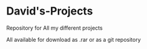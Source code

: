 # David's-Projects
Repository for All my different projects

All available for download as .rar or as a git repository
